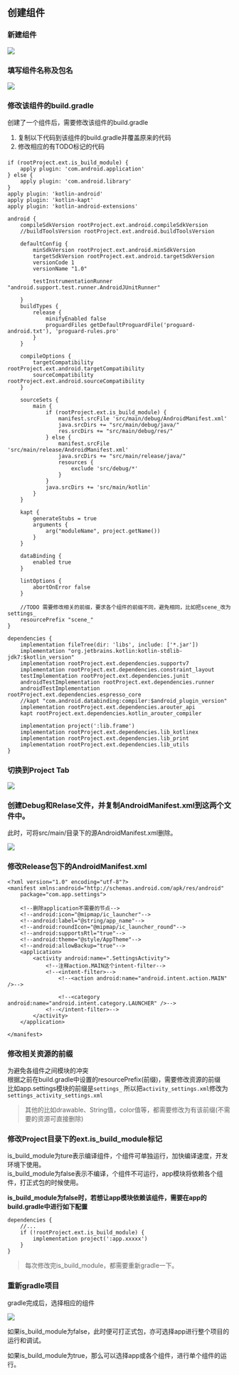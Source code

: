 ## 创建组件
### 新建组件  
![](2.1Phone_Tablet_Module.png)  

### 填写组件名称及包名  
![](3.1ConfigureTheNewModule.png)  

### 修改该组件的build.gradle  
创建了一个组件后，需要修改该组件的build.gradle

1. 复制以下代码到该组件的build.gradle并覆盖原来的代码
2. 修改相应的有TODO标记的代码

####

	if (rootProject.ext.is_build_module) {
    	apply plugin: 'com.android.application'
	} else {
	    apply plugin: 'com.android.library'
	}
	apply plugin: 'kotlin-android'
	apply plugin: 'kotlin-kapt'
	apply plugin: 'kotlin-android-extensions'

	android {
	    compileSdkVersion rootProject.ext.android.compileSdkVersion
	    //buildToolsVersion rootProject.ext.android.buildToolsVersion
	
	    defaultConfig {
	        minSdkVersion rootProject.ext.android.minSdkVersion
	        targetSdkVersion rootProject.ext.android.targetSdkVersion
	        versionCode 1
	        versionName "1.0"
	
	        testInstrumentationRunner "android.support.test.runner.AndroidJUnitRunner"
	
	    }
	    buildTypes {
	        release {
	            minifyEnabled false
	            proguardFiles getDefaultProguardFile('proguard-android.txt'), 'proguard-rules.pro'
	        }
	    }
	
	    compileOptions {
	        targetCompatibility rootProject.ext.android.targetCompatibility
	        sourceCompatibility rootProject.ext.android.sourceCompatibility
	    }
	
	    sourceSets {
	        main {
	            if (rootProject.ext.is_build_module) {
	                manifest.srcFile 'src/main/debug/AndroidManifest.xml'
	                java.srcDirs += "src/main/debug/java/"
					res.srcDirs += "src/main/debug/res/"
	            } else {
	                manifest.srcFile 'src/main/release/AndroidManifest.xml'
	                java.srcDirs += "src/main/release/java/"
	                resources {
	                    exclude 'src/debug/*'
	                }
	            }
	            java.srcDirs += 'src/main/kotlin'
	        }
	    }
	
	    kapt {
	        generateStubs = true
	        arguments {
	            arg("moduleName", project.getName())
	        }
	    }
	
	    dataBinding {
	        enabled true
	    }
	
	    lintOptions {
	        abortOnError false
	    }
	
		//TODO 需要修改相关的前缀，要求各个组件的前缀不同，避免相同，比如把scene_改为settings_
	    resourcePrefix "scene_"
	}
	
	dependencies {
	    implementation fileTree(dir: 'libs', include: ['*.jar'])
	    implementation "org.jetbrains.kotlin:kotlin-stdlib-jdk7:$kotlin_version"
	    implementation rootProject.ext.dependencies.supportv7
	    implementation rootProject.ext.dependencies.constraint_layout
	    testImplementation rootProject.ext.dependencies.junit
	    androidTestImplementation rootProject.ext.dependencies.runner
	    androidTestImplementation rootProject.ext.dependencies.espresso_core
	    //kapt "com.android.databinding:compiler:$android_plugin_version"
	    implementation rootProject.ext.dependencies.arouter_api
	    kapt rootProject.ext.dependencies.kotlin_arouter_compiler

	    implementation project(':lib.frame')
        implementation rootProject.ext.dependencies.lib_kotlinex
        implementation rootProject.ext.dependencies.lib_print
        implementation rootProject.ext.dependencies.lib_utils
	}


### 切换到Project Tab
![](4choice_Project_Tab.png)  

### 创建Debug和Relase文件，并复制AndroidManifest.xml到这两个文件中。
此时，可将src/main/目录下的源AndroidManifest.xml删除。  

![](5create_debug_release_file.png)  

### 修改Release包下的AndroidManifest.xml  

	<?xml version="1.0" encoding="utf-8"?>
	<manifest xmlns:android="http://schemas.android.com/apk/res/android"
	    package="com.app.settings">
	
		<!--删除application不需要的节点-->
		<!--android:icon="@mipmap/ic_launcher"-->
		<!--android:label="@string/app_name"-->
		<!--android:roundIcon="@mipmap/ic_launcher_round"-->
		<!--android:supportsRtl="true"-->
		<!--android:theme="@style/AppTheme"-->
		<!--android:allowBackup="true"-->
	    <application>
	        <activity android:name=".SettingsActivity">
	            <!--注释action.MAIN这个intent-filter-->
	            <!--<intent-filter>-->
	                <!--<action android:name="android.intent.action.MAIN" />-->
	
	                <!--<category android:name="android.intent.category.LAUNCHER" />-->
	            <!--</intent-filter>-->
	        </activity>
	    </application>
	
	</manifest>

### 修改相关资源的前缀  
为避免各组件之间模块的冲突  
根据之前在build.gradle中设置的resourcePrefix(前缀)，需要修改资源的前缀  
比如app.settings模块的前缀是`settings_`
所以把`activity_settings.xml`修改为`settings_activity_settings.xml`    

> 其他的比如drawable、String值，color值等，都需要修改为有该前缀(不需要的资源可直接删除)    

### 修改Project目录下的ext.is_build_module标记  
is_build_module为ture表示编译组件，个组件可单独运行，加快编译速度，开发环境下使用。  
is_build_module为false表示不编译，个组件不可运行，app模块将依赖各个组件，打正式包的时候使用。  

**is_build_module为false时，若想让app模块依赖该组件，需要在app的build.gradle中进行如下配置**  

	dependencies {
		//...
	    if (!rootProject.ext.is_build_module) {
	        implementation project(':app.xxxxx')
	    }  
	}  

> 每次修改完is_build_module，都需要重新gradle一下。  

### 重新gradle项目  
gradle完成后，选择相应的组件  

![](6_choice_module.png) 

如果is_build_module为false，此时便可打正式包，亦可选择app进行整个项目的运行和调试。

如果is_build_module为true，那么可以选择app或各个组件，进行单个组件的运行。




  

	

